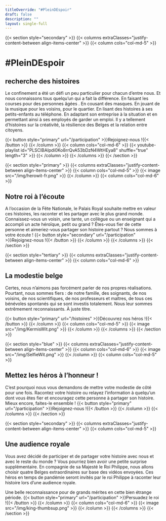 ```yaml
---
titleOverride: "#PleinDEspoir"
draft: false
description: ""
layout: single-full
---
```


{{< section style="secondary" >}}
{{< columns extraClasses="justify-content-between align-items-center" >}}
{{< column cols="col-md-5" >}}
# #PleinDEspoir
## recherche des histoires
Le confinement a été un défi un peu particulier pour chacun d’entre nous. Et nous connaissons tous quelqu’un qui a fait la différence. En faisant les courses pour des personnes âgées . En cousant des masques. En jouant de la musique pour les voisins, pour le quartier. En lisant des histoires à ses petits-enfants au téléphone. En adaptant son entreprise à la situation et en permettant ainsi à ses employés de garder un emploi. Il y a tellement d’histoires sur la créativité, la résilience des Belges et la relation entre citoyens.

{{< button style="primary" url="/participation" >}}Rejoignez-nous !{{< /button >}}
{{< /column >}}
{{< column cols="col-md-6" >}}
{{< youtube-playlist id="PLSCIBAIpdi0Ko8rrQvA53bDzN4WtHEya8" shuffle="true" length="3" >}}
{{< /column >}}
{{< /columns >}}
{{< /section >}}

{{< section style="primary" >}}
{{< columns extraClasses="justify-content-between align-items-center" >}}
{{< column cols="col-md-5" >}}
{{< image src="/img/herowit-fr.png" >}}
{{< /column >}}
{{< column cols="col-md-6" >}}
## Notre roi à l’écoute
A l’occasion de la Fête Nationale, le Palais Royal souhaite mettre en valeur ces histoires, les raconter et les partager avec le plus grand monde. Connaissez-vous un voisin, une tante, un collègue ou un enseignant qui a accompli un acte héroïque, petit ou grand ? Êtes-vous fier de cette personne et aimeriez-vous partager son histoire partout ? Nous sommes à votre écoute !
{{< button style="secondary" url="/participation" >}}Rejoignez-nous !{{< /button >}}
{{< /column >}}
{{< /columns >}}
{{< /section >}}

{{< section style="tertiary" >}}
{{< columns extraClasses="justify-content-between align-items-center" >}}
{{< column cols="col-md-6" >}}
## La modestie belge
Certes, nous n’aimons pas forcément parler de nos propres réalisations. Pourtant, nous sommes fiers : de notre famille, des soignants, de nos voisins, de nos scientifiques, de nos professeurs et maîtres, de tous ces bénévoles spontanés qui se sont investis totalement. Nous leur sommes extrêmement reconnaissants. À juste titre.

{{< button style="primary" url="/histoires" >}}Découvrez nos héros !{{< /button >}}
{{< /column >}}
{{< column cols="col-md-5" >}}
{{< image src="/img/KermisWit.png" >}}
{{< /column >}}
{{< /columns >}}
{{< /section >}}

{{< section style="blue" >}}
{{< columns extraClasses="justify-content-between align-items-center" >}}
{{< column cols="col-md-6" >}}
{{< image src="/img/SelfieWit.png" >}}
{{< /column >}}
{{< column cols="col-md-5" >}}
## Mettez les héros à l’honneur !
C’est pourquoi nous vous demandons de mettre votre modestie de côté pour une fois. Racontez votre histoire ou relayez l’information à quelqu’un dont vous êtes fier et encouragez cette personne à partager son histoire. Mieux encore, faites-le ensemble !
{{< button style="primary" url="/participation" >}}Rejoignez-nous !{{< /button >}}
{{< /column >}}
{{< /columns >}}
{{< /section >}}

{{< section style="secondary" >}}
{{< columns extraClasses="justify-content-between align-items-center" >}}
{{< column cols="col-md-5" >}}
## Une audience royale
Vous avez décidé de participer et de partager votre histoire avec nous et avec le reste du monde ? Vous pourriez bien avoir une petite surprise supplémentaire. En compagnie de sa Majesté le Roi Philippe, nous allons choisir quatre Belges extraordinaires sur base des vidéos envoyées. Ces héros en temps de pandémie seront invités par le roi Philippe à raconter leur histoire lors d’une audience royale. 

Une belle reconnaissance pour de grands mérites en cette bien étrange période.
{{< button style="primary" url="/participation" >}}Persuadez le roi !{{< /button >}}
{{< /column >}}
{{< column cols="col-md-6" >}}
{{< image src="/img/king-thumbsup.png" >}}
{{< /column >}}
{{< /columns >}}
{{< /section >}}
